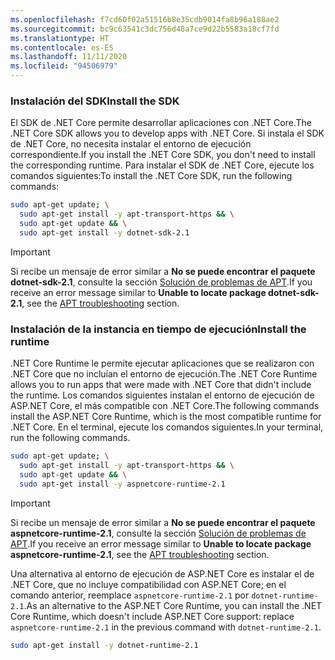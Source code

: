 ```yaml
---
ms.openlocfilehash: f7cd60f02a51516b8e35cdb9014fa8b96a188ae2
ms.sourcegitcommit: bc9c63541c3dc756d48a7ce9d22b5583a18cf7fd
ms.translationtype: HT
ms.contentlocale: es-ES
ms.lasthandoff: 11/11/2020
ms.locfileid: "94506979"
---
```


### <a name="install-the-sdk"></a><span data-ttu-id="f129d-101">Instalación del SDK</span><span class="sxs-lookup"><span data-stu-id="f129d-101">Install the SDK</span></span>

<span data-ttu-id="f129d-102">El SDK de .NET Core permite desarrollar aplicaciones con .NET Core.</span><span class="sxs-lookup"><span data-stu-id="f129d-102">The .NET Core SDK allows you to develop apps with .NET Core.</span></span> <span data-ttu-id="f129d-103">Si instala el SDK de .NET Core, no necesita instalar el entorno de ejecución correspondiente.</span><span class="sxs-lookup"><span data-stu-id="f129d-103">If you install the .NET Core SDK, you don't need to install the corresponding runtime.</span></span> <span data-ttu-id="f129d-104">Para instalar el SDK de .NET Core, ejecute los comandos siguientes:</span><span class="sxs-lookup"><span data-stu-id="f129d-104">To install the .NET Core SDK, run the following commands:</span></span>

```bash
sudo apt-get update; \
  sudo apt-get install -y apt-transport-https && \
  sudo apt-get update && \
  sudo apt-get install -y dotnet-sdk-2.1
```

> [!IMPORTANT]
> <span data-ttu-id="f129d-105">Si recibe un mensaje de error similar a **No se puede encontrar el paquete dotnet-sdk-2.1**, consulte la sección [Solución de problemas de APT](#apt-troubleshooting).</span><span class="sxs-lookup"><span data-stu-id="f129d-105">If you receive an error message similar to **Unable to locate package dotnet-sdk-2.1**, see the [APT troubleshooting](#apt-troubleshooting) section.</span></span>

### <a name="install-the-runtime"></a><span data-ttu-id="f129d-106">Instalación de la instancia en tiempo de ejecución</span><span class="sxs-lookup"><span data-stu-id="f129d-106">Install the runtime</span></span>

<span data-ttu-id="f129d-107">.NET Core Runtime le permite ejecutar aplicaciones que se realizaron con .NET Core que no incluían el entorno de ejecución.</span><span class="sxs-lookup"><span data-stu-id="f129d-107">The .NET Core Runtime allows you to run apps that were made with .NET Core that didn't include the runtime.</span></span> <span data-ttu-id="f129d-108">Los comandos siguientes instalan el entorno de ejecución de ASP.NET Core, el más compatible con .NET Core.</span><span class="sxs-lookup"><span data-stu-id="f129d-108">The following commands install the ASP.NET Core Runtime, which is the most compatible runtime for .NET Core.</span></span> <span data-ttu-id="f129d-109">En el terminal, ejecute los comandos siguientes.</span><span class="sxs-lookup"><span data-stu-id="f129d-109">In your terminal, run the following commands.</span></span>

```bash
sudo apt-get update; \
  sudo apt-get install -y apt-transport-https && \
  sudo apt-get update && \
  sudo apt-get install -y aspnetcore-runtime-2.1
```

> [!IMPORTANT]
> <span data-ttu-id="f129d-110">Si recibe un mensaje de error similar a **No se puede encontrar el paquete aspnetcore-runtime-2.1**, consulte la sección [Solución de problemas de APT](#apt-troubleshooting).</span><span class="sxs-lookup"><span data-stu-id="f129d-110">If you receive an error message similar to **Unable to locate package aspnetcore-runtime-2.1**, see the [APT troubleshooting](#apt-troubleshooting) section.</span></span>

<span data-ttu-id="f129d-111">Una alternativa al entorno de ejecución de ASP.NET Core es instalar el de .NET Core, que no incluye compatibilidad con ASP.NET Core; en el comando anterior, reemplace `aspnetcore-runtime-2.1` por `dotnet-runtime-2.1`.</span><span class="sxs-lookup"><span data-stu-id="f129d-111">As an alternative to the ASP.NET Core Runtime, you can install the .NET Core Runtime, which doesn't include ASP.NET Core support: replace `aspnetcore-runtime-2.1` in the previous command with `dotnet-runtime-2.1`.</span></span>

```bash
sudo apt-get install -y dotnet-runtime-2.1
```

